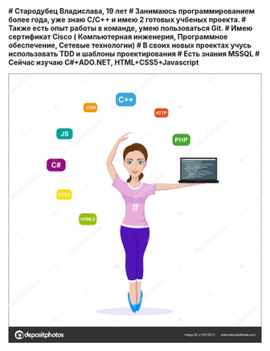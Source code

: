<b>
# Cтародубец Владислава, 19 лет
# Занимаюсь программированием более года, уже знаю С/С++ и имею 2 готовых учбеных проекта. 
# Также есть опыт работы в команде, умею пользоваться Git. 
# Имею сертификат Cisco ( Компьютерная инженерия, Программное обеспечение, Сетевые технологии) 
# В своих новых проектах учусь использовать TDD и шаблоны проектирования
# Есть знания MSSQL
# Сейчас изучаю C#+ADO.NET, HTML+CSS5+Javascript </b>



![girlcode.jpg](picture.jpg)
